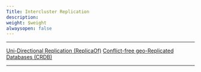 ```yaml
---
Title: Intercluster Replication
description: 
weight: $weight
alwaysopen: false
---
```

  ------------------------------------------------------------------------------------------------------------------------------- --------------------------------------------------------------------------------------------------------------------------------
  [Uni-Directional Replication (ReplicaOf)](/redis-enterprise-documentation/administering/intercluster-replication/replica-of/)   [Conflict-free geo-Replicated Databases (CRDB)](/redis-enterprise-documentation/administering/intercluster-replication/crdbs/)
  ------------------------------------------------------------------------------------------------------------------------------- --------------------------------------------------------------------------------------------------------------------------------
